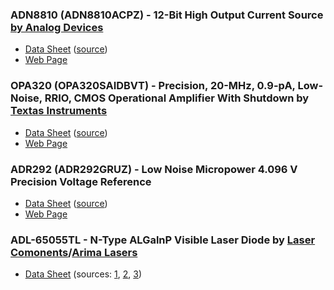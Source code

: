 ### ADN8810 (ADN8810ACPZ) - 12-Bit High Output Current Source [by Analog Devices](https://www.analog.com/)
- [Data Sheet](./ADN8810.pdf) ([source](https://www.analog.com/media/en/technical-documentation/data-sheets/ADN8810.pdf))
- [Web Page](https://www.analog.com/en/products/adn8810.html?doc=ADN8810.pdf)

### OPA320 (OPA320SAIDBVT) - Precision, 20-MHz, 0.9-pA, Low-Noise, RRIO, CMOS Operational Amplifier With Shutdown by [Textas Instruments](https://www.ti.com/)
- [Data Sheet](./opa320.pdf) ([source](https://www.ti.com/lit/ds/symlink/opa320.pdf?ts=1592210569432))
- [Web Page](https://www.ti.com/product/OPA320)

### ADR292 (ADR292GRUZ) - Low Noise Micropower 4.096 V Precision Voltage Reference
- [Data Sheet](./ADR291_292.pdf) ([source](https://www.analog.com/media/en/technical-documentation/data-sheets/ADR291_292.pdf))
- [Web Page](http://www.analog.com/ADR292)

### ADL-65055TL - N-Type ALGalnP Visible Laser Diode by [Laser Comonents](https://www.lasercomponents.com/)/[Arima Lasers](https://www.arimalasers.com/)
- [Data Sheet](./adl-65055tl.pdf) (sources: [1](https://www.lasercomponents.com/fileadmin/user_upload/home/Datasheets/arima/655nm/adl-65055tl.pdf), [2](http://www.farnell.com/datasheets/43655.pdf?_ga=2.22848763.1942577091.1592211693-817925239.1592211693), [3](http://www.farnell.com/datasheets/43655.pdf))
